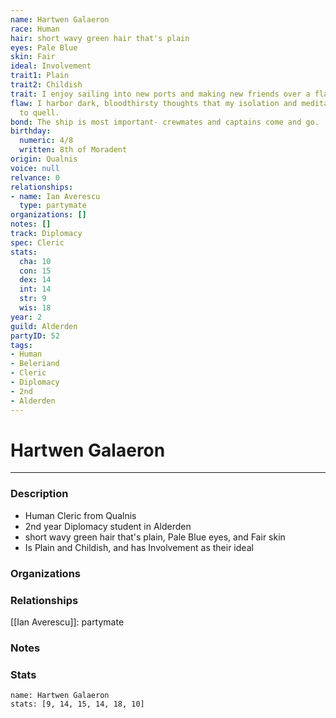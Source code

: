 ```yaml
---
name: Hartwen Galaeron
race: Human
hair: short wavy green hair that's plain
eyes: Pale Blue
skin: Fair
ideal: Involvement
trait1: Plain
trait2: Childish
trait: I enjoy sailing into new ports and making new friends over a flagon of ale.
flaw: I harbor dark, bloodthirsty thoughts that my isolation and meditation failed
  to quell.
bond: The ship is most important- crewmates and captains come and go.
birthday:
  numeric: 4/8
  written: 8th of Moradent
origin: Qualnis
voice: null
relvance: 0
relationships:
- name: Ian Averescu
  type: partymate
organizations: []
notes: []
track: Diplomacy
spec: Cleric
stats:
  cha: 10
  con: 15
  dex: 14
  int: 14
  str: 9
  wis: 18
year: 2
guild: Alderden
partyID: 52
tags:
- Human
- Beleriand
- Cleric
- Diplomacy
- 2nd
- Alderden
---
```

# Hartwen Galaeron
---
### Description
- Human Cleric from Qualnis
- 2nd year Diplomacy student in Alderden
- short wavy green hair that's plain, Pale Blue eyes, and Fair skin
- Is Plain and Childish, and has Involvement as their ideal

### Organizations

### Relationships
[[Ian Averescu]]: partymate

### Notes

### Stats
```statblock
name: Hartwen Galaeron
stats: [9, 14, 15, 14, 18, 10]
```